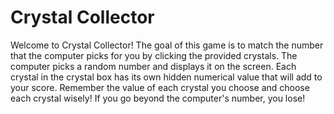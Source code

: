 # Crystal Collector
Welcome to Crystal Collector! The goal of this game is to match the number that the computer picks for you by clicking the provided crystals. The computer picks a random number and displays it on the screen. Each crystal in the crystal box has its own hidden numerical value that will add to your score. Remember the value of each crystal you choose and choose each crystal wisely! If you go beyond the computer's number, you lose!
